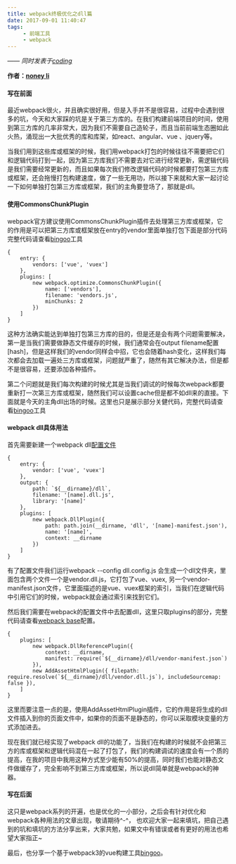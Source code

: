 ```yaml
---
title: webpack终极优化之dll篇
date: 2017-09-01 11:40:47
tags: 
     - 前端工具
     - webpack
---
```


[bingoo]: https://github.com/noney/bingoo "基于webpack3的vue2构建工具"
[noney li]: https://github.com/noney/ "noneyli"

*—— 同时发表于[coding](http://noney.coding.me/noney/2017/09/01/webpack终极优化之dll篇/)*

__作者：[noney li]__

#### 写在前面
最近webpack很火，并且确实很好用，但是入手并不是很容易，过程中会遇到很多的坑，今天和大家踩的坑是关于第三方库的。在我们构建前端项目的时间，使用到第三方库的几率非常大，因为我们不需要自己造轮子，而且当前前端生态圈如此火热，涌现出一大批优秀的库和库架，如react、angular、vue 、jquery等。

当我们用到这些库或框架的时候，我们用webpack打包的时候往往不需要把它们和逻辑代码打到一起，因为第三方库我们不需要去对它进行经常更新，需逻辑代码是我们需要经常更新的，而且如果每次我们修改逻辑代码的时候都要打包第三方库或框架，还会拖慢打包构建速度，做了一些无用功，所以接下来就和大家一起讨论一下如何单独打包第三方库或框架，我们的主角要登场了，那就是dll。

#### 使用CommonsChunkPlugin

webpack官方建议使用CommonsChunkPlugin插件去处理第三方库或框架，它的作用是可以把第三方库或框架放在entry的vendor里面单独打包下面是部分代码完整代码请查看[bingoo]工具

```
{
    entry: {
        vendors: ['vue', 'vuex']
    },
    plugins: [
        new webpack.optimize.CommonsChunkPlugin({
            name: ['vendors'],
            filename: 'vendors.js',
            minChunks: 2
        })
    ]
}

```
<!-- more -->

这种方法确实能达到单独打包第三方库的目的，但是还是会有两个问题需要解决，第一是当我们需要做静态文件缓存的时候，我们通常会在output filename配置[hash]，但是这样我们的vendor同样会中招，它也会随着hash变化，这样我们每次都会去加载一遍处三方库或框架，问题就严重了，随然有其它解决办法，但是都不是很容易，还要添加各种插件。

第二个问题就是我们每次构建的时候尤其是当我们调试的时候每次webpack都要重新打一次第三方库或框架，随然我们可以设置cache但是都不如dll来的直接。下面就是今天的主角dll出场的时候。这里也只是展示部分关健代码，完整代码请查看[bingoo]工具

#### webpack dll具体用法

首先需要新建一个webpack dll[配置文件](https://github.com/noney/bingoo/blob/master/build/dll.config.js "dll 配置")

```
{
    entry: {
        vendor: ['vue', 'vuex']
    },
    output: {
        path: `${__dirname}/dll`,
        filename: '[name].dll.js',
        library: '[name]'
    },
    plugins: [
        new webpack.DllPlugin({
            path: path.join(__dirname, 'dll', '[name]-manifest.json'),
            name: '[name]',
            context: __dirname
        })
    ]
}

```
有了配置文件我们运行webpack --config dll.config.js 会生成一个dll文件夹，里面包含两个文件一个是vendor.dll.js，它打包了vue、vuex, 另一个vendor-manifest.json文件，它里面描述的是vue、vuex框架的索引，当我们在逻辑代码中引用它们的时候，webpack就会通过索引来找到它们。

然后我们需要在webpack的配置文件中去配置dll，这里只取plugins的部分，完整代码请查看[webpack base](https://github.com/noney/bingoo/blob/master/build/webpack.base.js)配置。

```
{
    plugins: [
        new webpack.DllReferencePlugin({
            context: __dirname,
            manifest: require(`${__dirname}/dll/vendor-manifest.json`)
        }),
        new AddAssetHtmlPlugin({ filepath: require.resolve(`${__dirname}/dll/vendor.dll.js`), includeSourcemap: false }),
    ]
}

```
这里而要注意一点的是，使用AddAssetHtmlPlugin插件，它的作用是将生成的dll文件插入到你的页面文件中，如果你的页面不是静态的，你可以采取模块变量的方式添加进去。

现在我们就已经实现了webpack dll的功能了，当我们在构建的时候就不会把第三方的库或框架和逻辑代码混在一起了打包了，我们的构建调试的速度会有一个质的提高，在我的项目中我用这种方式至少能有50%的提高，同时我们也能对静态文件做缓存了，完全影响不到第三方库或框架，所以说dll简单就是webpack的神器。

#### 写在后面

这只是webpack系列的开遍，也是优化的一小部分，之后会有针对优化和webpack各种用法的文章出现，敬请期待^-^， 也欢迎大家一起来填坑，把自己遇到的坑和填坑的方法分享出来，大家共勉，如果文中有错误或者有更好的用法也希望大家指正~

最后，也分享一个基于webpack3的vue构建工具[bingoo]。

